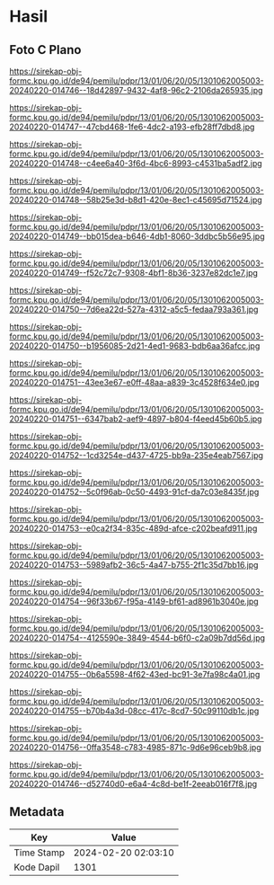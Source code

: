 # Hasil

## Foto C Plano

https://sirekap-obj-formc.kpu.go.id/de94/pemilu/pdpr/13/01/06/20/05/1301062005003-20240220-014746--18d42897-9432-4af8-96c2-2106da265935.jpg

https://sirekap-obj-formc.kpu.go.id/de94/pemilu/pdpr/13/01/06/20/05/1301062005003-20240220-014747--47cbd468-1fe6-4dc2-a193-efb28ff7dbd8.jpg

https://sirekap-obj-formc.kpu.go.id/de94/pemilu/pdpr/13/01/06/20/05/1301062005003-20240220-014748--c4ee6a40-3f6d-4bc6-8993-c4531ba5adf2.jpg

https://sirekap-obj-formc.kpu.go.id/de94/pemilu/pdpr/13/01/06/20/05/1301062005003-20240220-014748--58b25e3d-b8d1-420e-8ec1-c45695d71524.jpg

https://sirekap-obj-formc.kpu.go.id/de94/pemilu/pdpr/13/01/06/20/05/1301062005003-20240220-014749--bb015dea-b646-4db1-8060-3ddbc5b56e95.jpg

https://sirekap-obj-formc.kpu.go.id/de94/pemilu/pdpr/13/01/06/20/05/1301062005003-20240220-014749--f52c72c7-9308-4bf1-8b36-3237e82dc1e7.jpg

https://sirekap-obj-formc.kpu.go.id/de94/pemilu/pdpr/13/01/06/20/05/1301062005003-20240220-014750--7d6ea22d-527a-4312-a5c5-fedaa793a361.jpg

https://sirekap-obj-formc.kpu.go.id/de94/pemilu/pdpr/13/01/06/20/05/1301062005003-20240220-014750--b1956085-2d21-4ed1-9683-bdb6aa36afcc.jpg

https://sirekap-obj-formc.kpu.go.id/de94/pemilu/pdpr/13/01/06/20/05/1301062005003-20240220-014751--43ee3e67-e0ff-48aa-a839-3c4528f634e0.jpg

https://sirekap-obj-formc.kpu.go.id/de94/pemilu/pdpr/13/01/06/20/05/1301062005003-20240220-014751--6347bab2-aef9-4897-b804-f4eed45b60b5.jpg

https://sirekap-obj-formc.kpu.go.id/de94/pemilu/pdpr/13/01/06/20/05/1301062005003-20240220-014752--1cd3254e-d437-4725-bb9a-235e4eab7567.jpg

https://sirekap-obj-formc.kpu.go.id/de94/pemilu/pdpr/13/01/06/20/05/1301062005003-20240220-014752--5c0f96ab-0c50-4493-91cf-da7c03e8435f.jpg

https://sirekap-obj-formc.kpu.go.id/de94/pemilu/pdpr/13/01/06/20/05/1301062005003-20240220-014753--e0ca2f34-835c-489d-afce-c202beafd911.jpg

https://sirekap-obj-formc.kpu.go.id/de94/pemilu/pdpr/13/01/06/20/05/1301062005003-20240220-014753--5989afb2-36c5-4a47-b755-2f1c35d7bb16.jpg

https://sirekap-obj-formc.kpu.go.id/de94/pemilu/pdpr/13/01/06/20/05/1301062005003-20240220-014754--96f33b67-f95a-4149-bf61-ad8961b3040e.jpg

https://sirekap-obj-formc.kpu.go.id/de94/pemilu/pdpr/13/01/06/20/05/1301062005003-20240220-014754--4125590e-3849-4544-b6f0-c2a09b7dd56d.jpg

https://sirekap-obj-formc.kpu.go.id/de94/pemilu/pdpr/13/01/06/20/05/1301062005003-20240220-014755--0b6a5598-4f62-43ed-bc91-3e7fa98c4a01.jpg

https://sirekap-obj-formc.kpu.go.id/de94/pemilu/pdpr/13/01/06/20/05/1301062005003-20240220-014755--b70b4a3d-08cc-417c-8cd7-50c99110db1c.jpg

https://sirekap-obj-formc.kpu.go.id/de94/pemilu/pdpr/13/01/06/20/05/1301062005003-20240220-014756--0ffa3548-c783-4985-871c-9d6e96ceb9b8.jpg

https://sirekap-obj-formc.kpu.go.id/de94/pemilu/pdpr/13/01/06/20/05/1301062005003-20240220-014746--d52740d0-e6a4-4c8d-be1f-2eeab016f7f8.jpg


## Metadata

| Key        | Value               |
| ---------- | ------------------- |
| Time Stamp | 2024-02-20 02:03:10 |
| Kode Dapil | 1301                |



